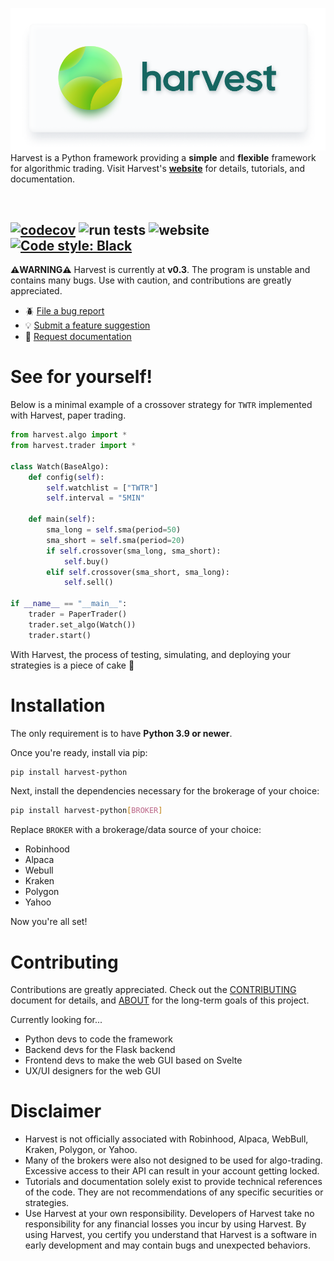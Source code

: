 ![Header](docs/banner.png)<br />
Harvest is a Python framework providing a **simple** and **flexible** framework for algorithmic trading. Visit Harvest's [**website**](https://tfukaza.github.io/harvest/) for details, tutorials, and documentation. 

<br />


[![codecov](https://codecov.io/gh/tfukaza/harvest/branch/main/graph/badge.svg?token=NQMXTBK2UO)](https://codecov.io/gh/tfukaza/harvest)
![run tests](https://github.com/tfukaza/harvest/actions/workflows/run-tests.yml/badge.svg)
![website](https://github.com/tfukaza/harvest/actions/workflows/build-website.yml/badge.svg)
[![Code style: Black](https://img.shields.io/badge/code%20style-black-000000.svg)](https://github.com/psf/black)
---

**⚠️WARNING⚠️**
Harvest is currently at **v0.3**. The program is unstable and contains many bugs. Use with caution, and contributions are greatly appreciated. 
- 🪲 [File a bug report](https://github.com/tfukaza/harvest/issues/new?assignees=&labels=bug&template=bug_report.md&title=%5B%F0%9F%AA%B0BUG%5D)
- 💡 [Submit a feature suggestion](https://github.com/tfukaza/harvest/issues/new?assignees=&labels=enhancement%2C+question&template=feature-request.md&title=%5B%F0%9F%92%A1Feature+Request%5D)
- 📝 [Request documentation](https://github.com/tfukaza/harvest/issues/new?assignees=&labels=documentation&template=documentation.md&title=%5B%F0%9F%93%9DDocumentation%5D)

# See for yourself!
Below is a minimal example of a crossover strategy for `TWTR` implemented with Harvest, paper trading.
```python
from harvest.algo import *
from harvest.trader import *

class Watch(BaseAlgo):
    def config(self):
        self.watchlist = ["TWTR"]
        self.interval = "5MIN"

    def main(self):
        sma_long = self.sma(period=50)
        sma_short = self.sma(period=20)
        if self.crossover(sma_long, sma_short):
            self.buy()
        elif self.crossover(sma_short, sma_long):
            self.sell()

if __name__ == "__main__":
    trader = PaperTrader()
    trader.set_algo(Watch())
    trader.start()
```
With Harvest, the process of testing, simulating, and deploying your strategies is a piece of cake 🍰

# Installation
The only requirement is to have **Python 3.9 or newer**.

Once you're ready, install via pip:
```bash
pip install harvest-python
```

Next, install the dependencies necessary for the brokerage of your choice:
```bash
pip install harvest-python[BROKER]
```
Replace `BROKER` with a brokerage/data source of your choice:
- Robinhood
- Alpaca 
- Webull
- Kraken
- Polygon 
- Yahoo

Now you're all set!

# Contributing
Contributions are greatly appreciated. Check out the [CONTRIBUTING](CONTRIBUTING.md) document for details, and [ABOUT](ABOUT.md) for the long-term goals of this project. 

Currently looking for...
- Python devs to code the framework
- Backend devs for the Flask backend
- Frontend devs to make the web GUI based on Svelte
- UX/UI designers for the web GUI

# Disclaimer
- Harvest is not officially associated with Robinhood, Alpaca, WebBull, Kraken, Polygon, or Yahoo. 
- Many of the brokers were also not designed to be used for algo-trading. Excessive access to their API can result in your account getting locked. 
- Tutorials and documentation solely exist to provide technical references of the code. They are not recommendations of any specific securities or strategies. 
- Use Harvest at your own responsibility. Developers of Harvest take no responsibility for any financial losses you incur by using Harvest. By using Harvest, you certify you understand that Harvest is a software in early development and may contain bugs and unexpected behaviors.
